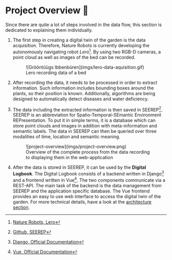 # Project Overview :satellite:

Since there are quite a lot of steps involved in the data flow, this section is
dedicated to explaining them individually.

1. The first step in creating a digital twin of the garden is the data
   acquisition. Therefore, Nature Robots is currently developing the autonomously
   navigating robot *Lero*[^1]. By using two RGB-D cameras, a point cloud as well
   as images of the bed can be recorded.

    <figure markdown>
    ![Grööntüügs Ibbenbüren](imgs/lero-data-aquisition.gif)
        <figcaption> Lero recording data of a bed </figcaption>
    </figure>

2. After recording the data, it needs to be processed in order to extract
   information. Such information includes bounding boxes around the plants, so
   their position is known. Additionally, algorithms are being designed to
   automatically detect diseases and water deficiency.

3. The data including the extracted information is then saved in SEEREP[^2].
   SEEREP is an abbreviation for Spatio-Temporal-SEmantic Environment
   REPresentation. To put it in simple terms, it is a database which can store
   point clouds and images in addition with meta-information and semantic
   labels. The data in SEEREP can then be queried over three modalities of time,
   location and semantic meaning.

    <figure markdown>
    ![project-overview](imgs/project-overview.png)
        <figcaption> Overview of the complete process from the data recording to displaying them in the web-application </figcaption>
    </figure>

4. After the data is stored in SEEREP, it can be used by the **Digital
   Logbook**. The Digital Logbook consists of a backend written in Django[^3] and a
   frontend written in Vue[^4]. The two components communicate via a REST-API. The
   main task of the backend is the data management from SEEREP and the
   application specific database. The Vue frontend provides an easy to use web
   interface to access the digital twin of the garden. For more technical
   details, have a look at the [architecture
   section](reference/architecture.md).

[^1]: [Nature Robots, Lero](https://naturerobots.de/blog/lero-robot-prototype/)
[^2]: [Github, SEEREP](https://github.com/agri-gaia/seerep)
[^3]: [Django, Official Documentation](https://www.djangoproject.com/)
[^4]: [Vue, Official Documentation](https://vuejs.org/)
